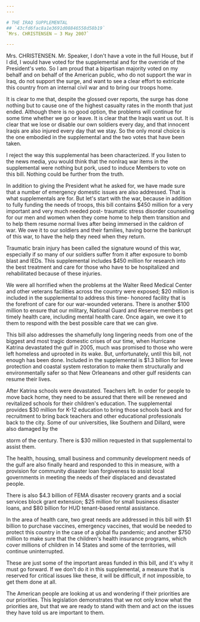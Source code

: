 ```yaml
---
---

# THE IRAQ SUPPLEMENTAL
## `43cfd6fac8a1e3691d08846558d58b19`
`Mrs. CHRISTENSEN — 3 May 2007`

---
```



Mrs. CHRISTENSEN. Mr. Speaker, I don't have a vote in the full House, 
but if I did, I would have voted for the supplemental and for the 
override of the President's veto. So I am proud that a bipartisan 
majority voted on my behalf and on behalf of the American public, who 
do not support the war in Iraq, do not support the surge, and want to 
see a clear effort to extricate this country from an internal civil war 
and to bring our troops home.

It is clear to me that, despite the glossed over reports, the surge 
has done nothing but to cause one of the highest casualty rates in the 
month that just ended. Although there is no good option, the problems 
will continue for some time whether we go or leave. It is clear that 
the Iraqis want us out. It is clear that we lose or disable our own 
soldiers every day, and that innocent Iraqis are also injured every day 
that we stay. So the only moral choice is the one embodied in the 
supplemental and the two votes that have been taken.

I reject the way this supplemental has been characterized. If you 
listen to the news media, you would think that the nonIraq war items in 
the supplemental were nothing but pork, used to induce Members to vote 
on this bill. Nothing could be further from the truth.

In addition to giving the President what he asked for, we have made 
sure that a number of emergency domestic issues are also addressed. 
That is what supplementals are for. But let's start with the war, 
because in addition to fully funding the needs of troops, this bill 
contains $450 million for a very important and very much needed post-
traumatic stress disorder counseling for our men and women when they 
come home to help them transition and to help them resume normal lives 
after being immersed in the caldron of war. We owe it to our soldiers 
and their families, having borne the bankrupt of this war, to have the 
help they need when they return.

Traumatic brain injury has been called the signature wound of this 
war, especially if so many of our soldiers suffer from it after 
exposure to bomb blast and IEDs. This supplemental includes $450 
million for research into the best treatment and care for those who 
have to be hospitalized and rehabilitated because of these injuries.

We were all horrified when the problems at the Walter Reed Medical 
Center and other veterans facilities across the country were exposed; 
$20 million is included in the supplemental to address this time-
honored facility that is the forefront of care for our war-wounded 
veterans. There is another $100 million to ensure that our military, 
National Guard and Reserve members get timely health care, including 
mental health care. Once again, we owe it to them to respond with the 
best possible care that we can give.

This bill also addresses the shamefully long lingering needs from one 
of the biggest and most tragic domestic crises of our time, when 
Hurricane Katrina devastated the gulf in 2005, much was promised to 
those who were left homeless and uprooted in its wake. But, 
unfortunately, until this bill, not enough has been done. Included in 
the supplemental is $1.3 billion for levee protection and coastal 
system restoration to make them structurally and environmentally safer 
so that New Orleaneans and other gulf residents can resume their lives.

After Katrina schools were devastated. Teachers left. In order for 
people to move back home, they need to be assured that there will be 
renewed and revitalized schools for their children's education. The 
supplemental provides $30 million for K-12 education to bring those 
schools back and for recruitment to bring back teachers and other 
educational professionals back to the city. Some of our universities, 
like Southern and Dillard, were also damaged by the


storm of the century. There is $30 million requested in that 
supplemental to assist them.

The health, housing, small business and community development needs 
of the gulf are also finally heard and responded to this in measure, 
with a provision for community disaster loan forgiveness to assist 
local governments in meeting the needs of their displaced and 
devastated people.

There is also $4.3 billion of FEMA disaster recovery grants and a 
social services block grant extension; $25 million for small business 
disaster loans, and $80 billion for HUD tenant-based rental assistance.

In the area of health care, two great needs are addressed in this 
bill with $1 billion to purchase vaccines, emergency vaccines, that 
would be needed to protect this country in the case of a global flu 
pandemic; and another $750 million to make sure that the children's 
health insurance programs, which cover millions of children in 14 
States and some of the territories, will continue uninterrupted.

These are just some of the important areas funded in this bill, and 
it's why it must go forward. If we don't do it in this supplemental, a 
measure that is reserved for critical issues like these, it will be 
difficult, if not impossible, to get them done at all.

The American people are looking at us and wondering if their 
priorities are our priorities. This legislation demonstrates that we 
not only know what the priorities are, but that we are ready to stand 
with them and act on the issues they have told us are important to 
them.
